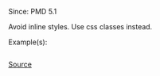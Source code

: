 Since: PMD 5.1

Avoid inline styles. Use css classes instead.

Example(s):
```

```

[Source](https://pmd.github.io/pmd-5.6.1/pmd-velocity/rules/vm/basic.html#NoInlineStyles)
